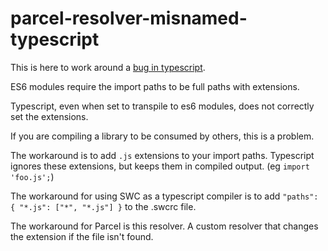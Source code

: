 # parcel-resolver-misnamed-typescript

This is here to work around a [bug in typescript](https://github.com/Microsoft/TypeScript/issues/13422).

ES6 modules require the import paths to be full paths with extensions.

Typescript, even when set to transpile to es6 modules, does not correctly set the extensions.

If you are compiling a library to be consumed by others, this is a problem.

The workaround is to add `.js` extensions to your import paths.  Typescript ignores these extensions, but keeps
them in compiled output. (eg `import 'foo.js';`)

The workaround for using SWC as a typescript compiler is to add `"paths": { "*.js": ["*", "*.js"] }` to the .swcrc file.

The workaround for Parcel is this resolver.  A custom resolver that changes the extension if the file isn't found.
